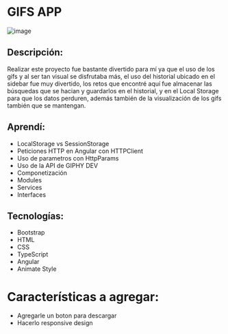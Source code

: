 # GIFS APP

![image](https://user-images.githubusercontent.com/101309300/205187063-06f8c59f-1792-4548-9647-d6c9a463f43c.png)

## Descripción:
Realizar este proyecto fue bastante divertido para mí ya que el uso de los gifs y al ser tan visual se disfrutaba más, el uso del historial ubicado en el sidebar fue muy divertido, los retos que encontré aquí fue almacenar las búsquedas que se hacian y guardarlos en el historial, y en el Local Storage para que los datos perduren, además también de la visualización de los gifs también que se mantengan. 

## Aprendí:
- LocalStorage vs SessionStorage
- Peticiones HTTP en Angular con HTTPClient
- Uso de parametros con HttpParams
- Uso de la API de GIPHY DEV
- Componetización
- Modules
- Services
- Interfaces

## Tecnologías:
- Bootstrap
- HTML
- CSS
- TypeScript
- Angular
- Animate Style

# Características a agregar:
- Agregarle un boton para descargar
- Hacerlo responsive design

